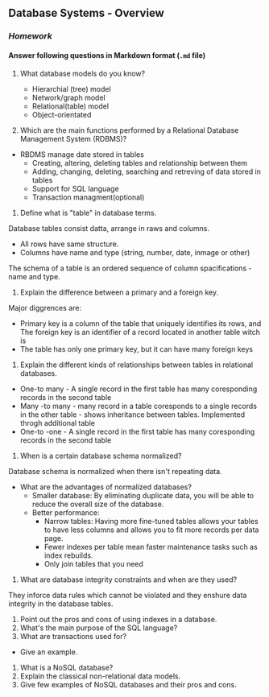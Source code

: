 ## Database Systems - Overview
### _Homework_

#### Answer following questions in Markdown format (`.md` file)
1.  What database models do you know?
    * Hierarchial (tree) model
    * Network/graph model
    * Relational(table) model
    * Object-orientated

1.  Which are the main functions performed by a Relational Database Management System (RDBMS)?
* RBDMS manage date stored in tables
    * Creating, altering, deleting tables and relationship between them
    * Adding, changing, deleting, searching and retreving of data stored in tables
    * Support for SQL language
    * Transaction managment(optional)
1.  Define what is "table" in database terms.

   Database tables consist datta, arrange in raws and columns. 
   * All rows have same structure. 
   * Columns have name and type (string, number, date, inmage or other) 
   
   The schema of a table is an ordered sequence of column spacifications - name and type.

1.  Explain the difference between a primary and a foreign key.

   Major diggrences are:
   *  Primary key is a column of the table that uniquely identifies its rows, and The foreign key is an identifier of a record located in another table witch is 
   *  The table has only one primary key, but it can have many foreign keys
   
1.  Explain the different kinds of relationships between tables in relational databases.
  
* One-to many - A single record in the first table has many  coresponding records in the second table
* Many -to many - many record in a table coresponds to a single records in the other table - shows inheritance between tables. Implemented throgh additional table
* One-to -one -  A single record in the first table has many  coresponding records in the second table
1.  When is a certain database schema normalized?

Database schema is normalized when there isn't repeating data.

  * What are the advantages of normalized databases?
      * Smaller database: By eliminating duplicate data, you will be able to reduce the overall size of the database.
      * Better performance:
        + Narrow tables: Having more fine-tuned tables allows your tables to have less columns and allows you to fit more records per data page.
        + Fewer indexes per table mean faster maintenance tasks such as index rebuilds.
        + Only join tables that you need 
  
1.  What are database integrity constraints and when are they used?

They inforce data rules which cannot be violated  and they enshure data integrity in the database tables.
1.  Point out the pros and cons of using indexes in a database.
1.  What's the main purpose of the SQL language?
1.  What are transactions used for?
  * Give an example.
1.  What is a NoSQL database?
1.  Explain the classical non-relational data models.
1.  Give few examples of NoSQL databases and their pros and cons.



